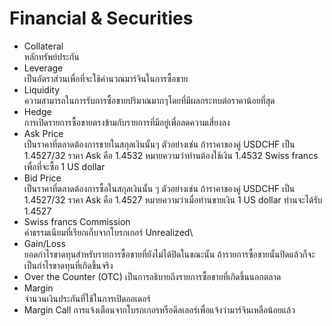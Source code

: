 # Financial & Securities 
- Collateral\
หลักทรัพย์ประกัน
- Leverage\
เป็นอัตราส่วนเพื่อที่จะใช้คำนวณมาร์จินในการซื้อขาย
- Liquidity\
ความสามารถในการรับการซื้อขายปริมาณมากๆโดยที่มีผลกระทบต่อราคาน้อยที่สุด
- Hedge\
การเปิดรายการซื้อขายตรงข้ามกับรายการที่มีอยู่เพื่อลดความเสี่ยงลง
- Ask Price\
เป็นราคาที่ตลาดต้องการขายในสกุลเงินนั้นๆ ตัวอย่างเช่น ถ้าราคาของคู่ USDCHF เป็น 1.4527/32 ราคา Ask คือ 1.4532 หมายความว่าท่านต้องใช้เงิน 1.4532 Swiss francs เพื่อที่จะซื้อ 1 US dollar
- Bid Price\
เป็นราคาที่ตลาดต้องการซื้อในสกุลเงินนั้น ๆ ตัวอย่างเช่น ถ้าราคาของคู่ USDCHF เป็น 1.4527/32 ราคา Ask คือ 1.4527 หมายความว่าเมื่อท่านขายเงิน 1 US dollar ท่านจะได้รับ 1.4527
- Swiss francs Commission\
ค่าธรรมเนียมที่เรียกเก็บจากโบรกเกอร์ Unrealized\
- Gain/Loss\
ยอดกำไรขาดทุนสำหรับรายการซื้อขายที่ยังไม่ได้ปิดในขณะนั้น ถ้ารายการซื้อขายนั้นปิดแล้วก็จะเป็นกำไรขาดทุนที่เกิดขึ้นจริง
- Over the Counter (OTC)
เป็นการอธิบายถึงรายการซื้อขายที่เกิดขึ้นนอกตลาด
- Margin\
 จำนวนเงินประกันที่ใช้ในการเปิดออเดอร์
- Margin Call
การแจ้งเตือนจากโบรกเกอรหรือดีลเลอร์เพื่อแจ้งว่ามาร์จินเหลือน้อยแล้ว
